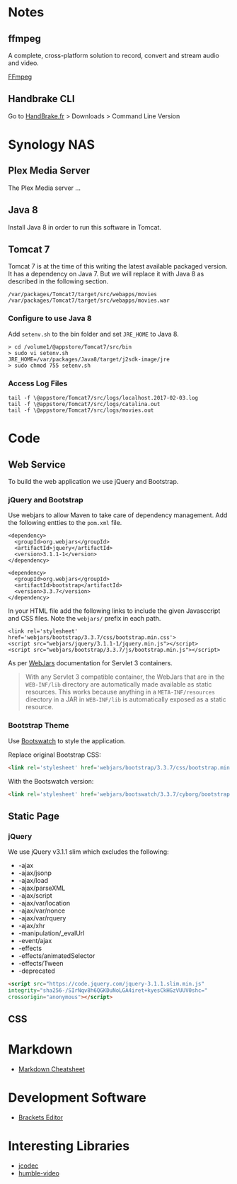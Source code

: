 # Notes

## ffmpeg

A complete, cross-platform solution to record, convert and stream
audio and video.

[FFmpeg](https://ffmpeg.org/)

## Handbrake CLI

Go to [HandBrake.fr](https://handbrake.fr/) > Downloads > Command Line Version

# Synology NAS

## Plex Media Server

The Plex Media server ...

## Java 8

Install Java 8 in order to run this software in Tomcat.

## Tomcat 7

Tomcat 7 is at the time of this writing the latest available
packaged version. It has a dependency on Java 7. But we will
replace it with Java 8 as described in the following section.

```
/var/packages/Tomcat7/target/src/webapps/movies
/var/packages/Tomcat7/target/src/webapps/movies.war
````

### Configure to use Java 8

Add `setenv.sh` to the bin folder and set `JRE_HOME` to Java 8.

    > cd /volume1/@appstore/Tomcat7/src/bin
    > sudo vi setenv.sh
    JRE_HOME=/var/packages/Java8/target/j2sdk-image/jre
    > sudo chmod 755 setenv.sh


### Access Log Files

    tail -f \@appstore/Tomcat7/src/logs/localhost.2017-02-03.log
    tail -f \@appstore/Tomcat7/src/logs/catalina.out
    tail -f \@appstore/Tomcat7/src/logs/movies.out

# Code

## Web Service

To build the web application we use jQuery and Bootstrap.

### jQuery and Bootstrap

Use webjars to allow Maven to take care of dependency management. Add the following
entties to the `pom.xml` file.

    <dependency>
      <groupId>org.webjars</groupId>
      <artifactId>jquery</artifactId>
      <version>3.1.1-1</version>
    </dependency>

    <dependency>
      <groupId>org.webjars</groupId>
      <artifactId>bootstrap</artifactId>
      <version>3.3.7</version>
    </dependency>

In your HTML file add the following links to include the given Javasccript and CSS
files. Note the `webjars/` prefix in each path.

    <link rel='stylesheet' href='webjars/bootstrap/3.3.7/css/bootstrap.min.css'>
    <script src="webjars/jquery/3.1.1-1/jquery.min.js"></script>
    <script src="webjars/bootstrap/3.3.7/js/bootstrap.min.js"></script>

As per [WebJars](http://www.webjars.org/documentation#servlet3) documentation for Servlet 3 containers.

> With any Servlet 3 compatible container, the WebJars that are in the `WEB-INF/lib` directory
> are automatically made available as static resources. This works because anything in a
> `META-INF/resources` directory in a JAR in `WEB-INF/lib` is automatically exposed as a static
> resource.

### Bootstrap Theme

Use [Bootswatch](https://bootswatch.com/) to style the application.

Replace original Bootstrap CSS:

```HTML
<link rel='stylesheet' href='webjars/bootstrap/3.3.7/css/bootstrap.min.css'>
```

With the Bootswatch version:

```HTML
<link rel='stylesheet' href='webjars/bootswatch/3.3.7/cyborg/bootstrap.min.css'>
```

## Static Page

### jQuery

We use jQuery v3.1.1 slim which excludes the following:

* -ajax
* -ajax/jsonp
* -ajax/load
* -ajax/parseXML
* -ajax/script
* -ajax/var/location
* -ajax/var/nonce
* -ajax/var/rquery
* -ajax/xhr
* -manipulation/_evalUrl
* -event/ajax
* -effects
* -effects/animatedSelector
* -effects/Tween
* -deprecated

```HTML
<script src="https://code.jquery.com/jquery-3.1.1.slim.min.js"
integrity="sha256-/SIrNqv8h6QGKDuNoLGA4iret+kyesCkHGzVUUV0shc="
crossorigin="anonymous"></script>
```

## CSS

# Markdown

* [Markdown Cheatsheet](https://github.com/adam-p/markdown-here/wiki/Markdown-Cheatsheet)

# Development Software

* [Brackets Editor](http://brackets.io/)


# Interesting Libraries

* [jcodec](http://jcodec.org/)
* [humble-video](https://github.com/artclarke/humble-video)
